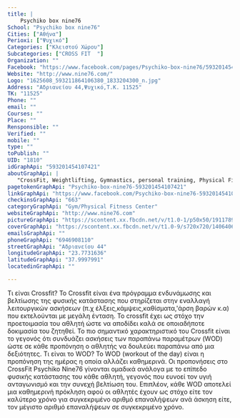 ```yaml
---
title: |
    Psychiko box nine76
School: "Psychiko box nine76"
Cities: ["Αθήνα"]
Perioxi: ["Ψυχικό"]
Categories: ["Κλειστού Χώρου"]
Subcategories: ["CROSS FIT  "]
Organization: ""
Facebook: "https://www.facebook.com/pages/Psychiko-box-nine76/593201454107421?sk=timeline"
Website: "http://www.nine76.com/"
Logo: "1625608_593211864106380_1833204300_n.jpg"
Address: "Αδριανείου 44,Ψυχικό,Τ.Κ. 11525"
TK: "11525"
Phone: ""
email: ""
Courses: ""
Place: ""
Rensponsible: ""
Verified: ""
mobile: ""
type: ""
toPublish: ""
UID: "1810"
idGraphApi: "593201454107421"
aboutGraphApi: | 
   "CrossFit, Weightlifting, Gymnastics, personal training, Physical Fitness"
pagetokenGraphApi: "Psychiko-box-nine76-593201454107421"
linkGraphApi: "https://www.facebook.com/Psychiko-box-nine76-593201454107421/"
checkinsGraphApi: "663"
categoryGraphApi: "Gym/Physical Fitness Center"
websiteGraphApi: "http://www.nine76.com"
pictureGraphApi: "https://scontent.xx.fbcdn.net/v/t1.0-1/p50x50/1911789_593210190773214_770201607_n.jpg?oh=4785e1154030c6a94a0d86818bb1d03f&amp;oe=5B344CBE"
coverGraphApi: "https://scontent.xx.fbcdn.net/v/t1.0-9/s720x720/14064066_1123292007765027_1366320688222201298_n.jpg?oh=628a781df1e0b9a02a2591b673f5879e&amp;oe=5B4E4F80"
emailsGraphApi: ""
phoneGraphApi: "6946908110"
streetGraphApi: "Αδριανείου 44"
longitudeGraphApi: "23.7731636"
latitudeGraphApi: "37.9997991"
locatedinGraphApi: ""

---
```


Τι είναι Crossfit? Το Crossfit είναι ένα πρόγραμμα ενδυνάμωσης και βελτίωσης της φυσικής κατάστασης που στηρίζεται στην εναλλαγή λειτουργικών ασκήσεων (π.χ έλξεις,κάμψεις,καθίσματα,&#39;άρση βαρών κ.α) που εκτελούνται με μεγάλη ένταση. Το crossfit έχει ως στόχο την προετοιμασία του αθλητή ώστε να αποδίδει καλά σε οποιαδήποτε δοκιμασία του ζητηθεί. Το πιο σημαντικό χαρακτηριστικό του Crossfit είναι το γεγονός ότι συνδυάζει ασκήσεις των παραπάνω παραμέτρων (WOD) ώστε σε κάθε προπόνηση ο αθλητής να δουλεύει παραπάνω από μια δεξιότητες. Τι είναι το WOD? Το WOD (workout of the day) είναι η προπόνηση της ημέρας η οποία αλλάζει καθημερινά. Οι προπονήσεις στο CrossFit Psychiko Nine76 γίνονται ομαδικά ανάλογα με το επίπεδο φυσικής κατάστασης του κάθε αθλητή, γεγονός που ευνοεί τον υγιή ανταγωνισμό και την συνεχή βελτίωση του. Επιπλέον, κάθε WOD αποτελεί μια καθημερινή πρόκληση αφού οι αθλητές έχουν ως στόχο είτε τον καλύτερο χρόνο για συγκεκριμένο αριθμό επαναλήψεων ανά άσκηση είτε, τον μέγιστο αριθμό επαναλήψεων σε συγκεκριμένο χρόνο.

